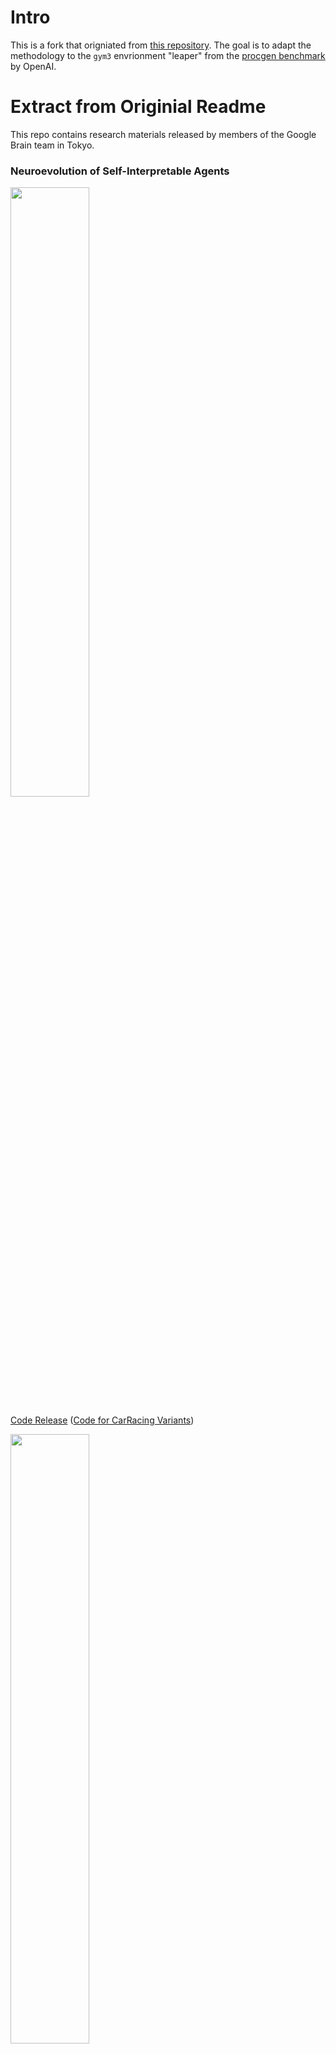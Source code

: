 # Intro

This is a fork that origniated from [this repository](https://github.com/google/brain-tokyo-workshop). The goal is to adapt the methodology to the `gym3` envrionment "leaper" from the [procgen benchmark](https://github.com/openai/procgen) by OpenAI.

# Extract from Originial Readme

This repo contains research materials released by members of the Google Brain team in Tokyo.

### Neuroevolution of Self-Interpretable Agents ###

<img width="50%" src="https://storage.googleapis.com/quickdraw-models/sketchRNN/attention/assets/card/attentionagent.gif"></img>

[Code Release](https://github.com/google/brain-tokyo-workshop/tree/master/AttentionAgent)
([Code for CarRacing Variants](https://github.com/google/brain-tokyo-workshop/tree/master/CarRacingExtension))

<img width="50%" src="https://storage.googleapis.com/quickdraw-models/sketchRNN/attention/assets/card/CarRacingExt2SmallSize.gif"></img>


*[Extensions](https://github.com/google/brain-tokyo-workshop/tree/master/CarRacingExtension) to CarRacing-v0 environment released to facilitate future research.*

[Link to Article](https://attentionagent.github.io/) ([pdf version](https://arxiv.org/abs/2003.08165))

## Disclaimer

This is not an official Google product.

